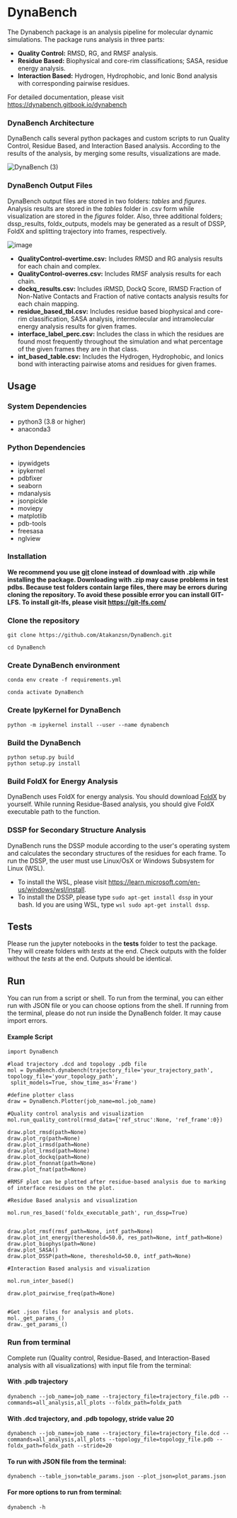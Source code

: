 # DynaBench
The Dynabench package is an analysis pipeline for molecular dynamic simulations. The package runs analysis in three parts:
* **Quality Control:** RMSD, RG, and RMSF analysis.
* **Residue Based:** Biophysical and core-rim classifications; SASA, residue energy analysis.
* **Interaction Based:** Hydrogen, Hydrophobic, and Ionic Bond analysis with corresponding pairwise residues.

For detailed documentation, please visit https://dynabench.gitbook.io/dynabench

### DynaBench Architecture
DynaBench calls several python packages and custom scripts to run Quality Control, Residue Based, and Interaction Based analysis. According to the results of the analysis, by merging some results, visualizations are made. 


![DynaBench (3)](DynaBench_structure.png)



### DynaBench Output Files
DynaBench output files are stored in two folders: *tables* and *figures*. Analysis results are stored in the *tables* folder in .csv form while visualization are stored in the *figures* folder. Also, three additional folders; dssp_results, foldx_outputs, models may be generated as a result of DSSP, FoldX and splitting trajectory into frames, respectively. 


![image](output_structure.png)

* **QualityControl-overtime.csv:** Includes RMSD and RG analysis results for each chain and complex.
* **QualityControl-overres.csv:** Includes RMSF analysis results for each chain.
* **dockq_results.csv:** Includes iRMSD, DockQ Score, lRMSD Fraction of Non-Native Contacts and Fraction of native contacts analysis results for each chain mapping.
* **residue_based_tbl.csv:** Includes residue based biophysical and core-rim classification, SASA analysis, intermolecular and intramolecular energy analysis results for given frames.
* **interface_label_perc.csv:** Includes the class in which the residues are found most frequently throughout the simulation and what percentage of the given frames they are in that class.
* **int_based_table.csv:** Includes the Hydrogen, Hydrophobic, and Ionics bond with interacting pairwise atoms and residues for given frames.

## Usage
### System Dependencies
* python3 (3.8 or higher)
* anaconda3
### Python Dependencies
* ipywidgets
* ipykernel
* pdbfixer
* seaborn
* mdanalysis
* jsonpickle
* moviepy
* matplotlib
* pdb-tools
* freesasa
* nglview

### Installation

**We recommend you use [git](https://git-scm.com/downloads) clone instead of download with .zip while installing the package. Downloading with .zip may cause problems in test pdbs. Because test folders contain large files, there may be errors during cloning the repository. To avoid these possible error you can install GIT-LFS. To install git-lfs, please visit https://git-lfs.com/**

### Clone the repository
```
git clone https://github.com/Atakanzsn/DynaBench.git
```
```
cd DynaBench
```
### Create DynaBench environment
```
conda env create -f requirements.yml
```
```
conda activate DynaBench
```
### Create IpyKernel for DynaBench
```
python -m ipykernel install --user --name dynabench
```
### Build the DynaBench
```
python setup.py build
python setup.py install
```
### Build FoldX for Energy Analysis
DynaBench uses FoldX for energy analysis. You should download [FoldX](https://foldxsuite.crg.eu/) by yourself. While running Residue-Based analysis, you should give FoldX executable path to the function.

### DSSP for Secondary Structure Analysis
DynaBench runs the DSSP module according to the user's operating system and calculates the secondary structures of the residues for each frame. To run the DSSP, the user must use Linux/OsX or Windows Subsystem for Linux (WSL). 

- To install the WSL, please visit https://learn.microsoft.com/en-us/windows/wsl/install. 
- To install the DSSP, please type  ```sudo apt-get install dssp``` in your bash. Id you are using WSL, type ```wsl sudo apt-get install dssp```.
## Tests
Please run the jupyter notebooks in the **tests** folder to test the package. They will create folders with *tests* at the end. Check outputs with the folder without the *tests* at the end. Outputs should be identical.

## Run
You can run from a script or shell. To run from the terminal, you can either run with JSON file or you can choose options from the shell. If running from the terminal, please do not run inside the DynaBench folder. It may cause import errors.
#### Example Script
```
import DynaBench

#load trajectory .dcd and topology .pdb file
mol = DynaBench.dynabench(trajectory_file='your_trajectory_path', topology_file='your_topology_path',
 split_models=True, show_time_as='Frame')

#define plotter class
draw = DynaBench.Plotter(job_name=mol.job_name)

#Quality control analysis and visualization
mol.run_quality_control(rmsd_data={'ref_struc':None, 'ref_frame':0})

draw.plot_rmsd(path=None)
draw.plot_rg(path=None)
draw.plot_irmsd(path=None)
draw.plot_lrmsd(path=None)
draw.plot_dockq(path=None)
draw.plot_fnonnat(path=None)
draw.plot_fnat(path=None)

#RMSF plot can be plotted after residue-based analysis due to marking of interface residues on the plot.

#Residue Based analysis and visualization

mol.run_res_based('foldx_executable_path', run_dssp=True)


draw.plot_rmsf(rmsf_path=None, intf_path=None)
draw.plot_int_energy(thereshold=50.0, res_path=None, intf_path=None)
draw.plot_biophys(path=None)
draw.plot_SASA()
draw.plot_DSSP(path=None, thereshold=50.0, intf_path=None)

#Interaction Based analysis and visualization

mol.run_inter_based()

draw.plot_pairwise_freq(path=None)


#Get .json files for analysis and plots.
mol._get_params_()
draw._get_params_()
```

### Run from terminal

Complete run (Quality control, Residue-Based, and Interaction-Based analysis with all visualizations) with input file from the terminal:
#### With .pdb trajectory
```
dynabench --job_name=job_name --trajectory_file=trajectory_file.pdb --commands=all_analysis,all_plots --foldx_path=foldx_path
```
#### With .dcd trajectory, and .pdb topology, stride value 20
```
dynabench --job_name=job_name --trajectory_file=trajectory_file.dcd --commands=all_analysis,all_plots --topology_file=topology_file.pdb --foldx_path=foldx_path --stride=20
```

#### To run with JSON file from the terminal:
```
dynabench --table_json=table_params.json --plot_json=plot_params.json
```

#### For more options to run from terminal: 
```
dynabench -h
```
